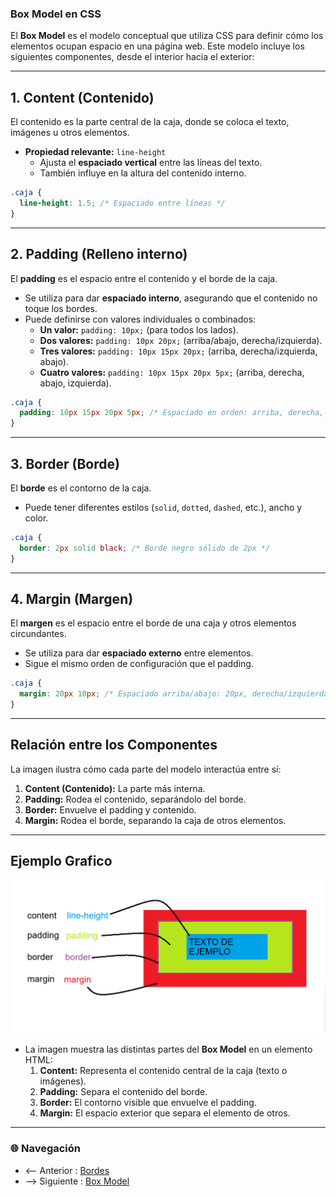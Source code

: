 ### **Box Model en CSS**

El **Box Model** es el modelo conceptual que utiliza CSS para definir cómo los elementos ocupan espacio en una página web. Este modelo incluye los siguientes componentes, desde el interior hacia el exterior:

---

## **1. Content (Contenido)**

El contenido es la parte central de la caja, donde se coloca el texto, imágenes u otros elementos.  
- **Propiedad relevante:** `line-height`  
  - Ajusta el **espaciado vertical** entre las líneas del texto.
  - También influye en la altura del contenido interno.

```css
.caja {
  line-height: 1.5; /* Espaciado entre líneas */
}
```

---

## **2. Padding (Relleno interno)**

El **padding** es el espacio entre el contenido y el borde de la caja.  
- Se utiliza para dar **espaciado interno**, asegurando que el contenido no toque los bordes.  
- Puede definirse con valores individuales o combinados:
  - **Un valor:** `padding: 10px;` (para todos los lados).
  - **Dos valores:** `padding: 10px 20px;` (arriba/abajo, derecha/izquierda).
  - **Tres valores:** `padding: 10px 15px 20px;` (arriba, derecha/izquierda, abajo).
  - **Cuatro valores:** `padding: 10px 15px 20px 5px;` (arriba, derecha, abajo, izquierda).

```css
.caja {
  padding: 10px 15px 20px 5px; /* Espaciado en orden: arriba, derecha, abajo, izquierda */
}
```

---

## **3. Border (Borde)**

El **borde** es el contorno de la caja.  
- Puede tener diferentes estilos (`solid`, `dotted`, `dashed`, etc.), ancho y color.

```css
.caja {
  border: 2px solid black; /* Borde negro sólido de 2px */
}
```

---

## **4. Margin (Margen)**

El **margen** es el espacio entre el borde de una caja y otros elementos circundantes.  
- Se utiliza para dar **espaciado externo** entre elementos.  
- Sigue el mismo orden de configuración que el padding.

```css
.caja {
  margin: 20px 10px; /* Espaciado arriba/abajo: 20px, derecha/izquierda: 10px */
}
```

---

## **Relación entre los Componentes**

La imagen ilustra cómo cada parte del modelo interactúa entre sí:

1. **Content (Contenido):** La parte más interna.
2. **Padding:** Rodea el contenido, separándolo del borde.
3. **Border:** Envuelve el padding y contenido.
4. **Margin:** Rodea el borde, separando la caja de otros elementos.

---

## **Ejemplo Grafico**
![Box Model](../Recursos/boxmodelimg.png)

- La imagen muestra las distintas partes del **Box Model** en un elemento HTML:
  1. **Content:** Representa el contenido central de la caja (texto o imágenes).
  2. **Padding:** Separa el contenido del borde.
  3. **Border:** El contorno visible que envuelve el padding.
  4. **Margin:** El espacio exterior que separa el elemento de otros.


---

### 🌐 Navegación

- <-- Anterior : [Bordes](Border's.md)  
- --> Siguiente : [Box Model](Box%20Model.md)

